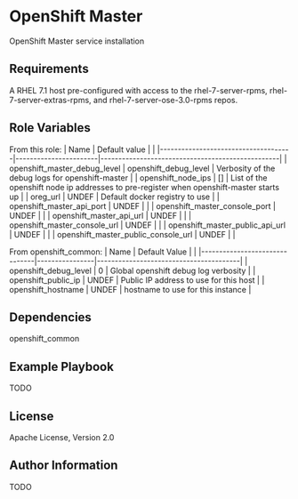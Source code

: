 OpenShift Master
================

OpenShift Master service installation

Requirements
------------

A RHEL 7.1 host pre-configured with access to the rhel-7-server-rpms,
rhel-7-server-extras-rpms, and rhel-7-server-ose-3.0-rpms repos.

Role Variables
--------------

From this role:
| Name                                | Default value         |                                                  |
|-------------------------------------|-----------------------|--------------------------------------------------|
| openshift_master_debug_level        | openshift_debug_level | Verbosity of the debug logs for openshift-master |
| openshift_node_ips                  | []                    | List of the openshift node ip addresses to pre-register when openshift-master starts up |
| oreg_url                            | UNDEF                 | Default docker registry to use |
| openshift_master_api_port           | UNDEF                 | |
| openshift_master_console_port       | UNDEF                 | |
| openshift_master_api_url            | UNDEF                 | |
| openshift_master_console_url        | UNDEF                 | |
| openshift_master_public_api_url     | UNDEF                 | |
| openshift_master_public_console_url | UNDEF                 | |

From openshift_common:
| Name                          | Default Value  |                                        |
|-------------------------------|----------------|----------------------------------------|
| openshift_debug_level         | 0              | Global openshift debug log verbosity   |
| openshift_public_ip           | UNDEF          | Public IP address to use for this host |
| openshift_hostname            | UNDEF          | hostname to use for this instance      |

Dependencies
------------

openshift_common

Example Playbook
----------------

TODO

License
-------

Apache License, Version 2.0

Author Information
------------------

TODO
